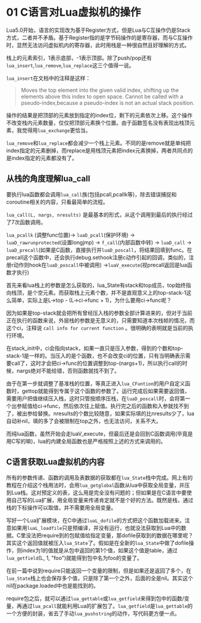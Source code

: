 # 01 C语言对Lua虚拟机的操作

Lua5.0开始，语言的实现改为基于Register方式，但是Lua与C互操作仍是Stack方式，二者并不矛盾。基于Register指的是字节码操作的是寄存器，而与C互操作时，显然无法访问虚拟机内的寄存器，此时用栈是一种很自然且好理解的方式。

栈上的元素索引，1表示底部，-1表示顶部。除了push/pop还有`lua_insert`,`lua_remove`,`lua_replace`这三个值得一说。

`lua_insert`在文档中的注释是这样：

> Moves the top element into the given valid index,
> shifting up the elements above this index to open space.
> Cannot be called with a pseudo-index,because a pseudo-index is not an actual stack position.

操作的结果是把顶部的元素放到指定的index位，剩下的元素依次上移。这个操作不改变栈内元素数量，仅仅把顶部元素换个位置。由于函数签名没有表现出栈顶元素，我觉得用`lua_exchange`更恰当。

`lua_remove`和`lua_replace`都会减少一个栈上元素。不同的是remove就是单纯把index指定的元素删掉，而replace是用栈顶元素把index元素换掉，两者共同点的是index指定的元素都没有了。

## 从栈的角度理解lua_call

要执行lua函数都会调用`lua_call`族(包括pcall,pcallk等)，除去错误捕捉和coroutine相关的内容，只看最简单的流程。

`lua_call(L, nargs, nresults)` 是最基本的形式，从这个调用到最后的执行经过了7次函数调用。

`lua_pcallk` (调整func位置)-> `luaD_pcall`(保护环境) -> `luaD_rawrunprotected`(设置longjmp) -> `f_call`(内部函数中转) -> `luaD_call` -> `luaD_precall`(如果是C函数，直接执行并`luaD_poscall`，将结果回填到func。在precall这个函数中，还会执行debug.sethook注册c动作引起的回调，类似的，注册r动作则hook在`luaD_poscall`中被调用) ->`luaV_execute`(视precall返回是lua函数才执行)

首先来看lua栈上的参数是怎么获取的，lua_State有stack和top成员，top始终指向栈顶，是个空元素。而获取栈上元素个数，并不是直观意义上的top-stack-1这么简单，实际上是L->top - (L->ci->func + 1)，为什么要用ci->func呢？

因为如果是top-stack就会把所有曾经压入栈的参数全部计算进来的，但对于当前正在执行的函数来说，外层栈的参数是无意义的，只需要知道本次栈帧的情况，而这个ci，注释说 `call info for current function` 。很明确的表明就是当前的执行环境。

在stack_init中，ci会指向stack，如果一直只是压入参数，得到的个数和top-stack-1是一样的。当压入的是个函数，也不会改变ci的位置，只有当明确表示需要call了，这时才会把ci->func的位置调整到top-(nargs+1)，所以执行call的时候，nargs绝对不能给错，否则函数就找不到了。

由于在第一步就调整了基准栈的位置，等真正进入`lua_CFuntion`的用户自定义函数时，gettop就能得到专属于这个函数的参数了。运行完成后如果需要返回值，需要用户把值继续压入栈，这时只管按顺序压栈，在`luaD_poscall`时，会将第一个出参赋值给ci->func，然后依次往上赋值。执行完之后的函数和入参就找不到了，被出参给替换。nresults的个数比较随意，如果实际填的比nresults少了，lua自动补nil，填的多了会被限制在top之外，也无法访问，关系不大。

而纯lua函数，虽然开始会走luaV_execute，但最后还是会回到C函数调用(毕竟是用C写的嘛)，lua的内建全局函数也是严格按照上述的方式来调用的。

## C语言获取Lua虚拟机的内容

所有的参数传递、函数的调用及表数据的获取都在`lua_State`栈中完成。网上有的教程在介绍这个栈用法时，会用`lua_getglobal`函数从lua中获取全局变量，并压到Lua栈。这对预定义的表，这么用是完全没有问题的；但如果是在C语言中要使用自己写的Lua扩展，用全局变量来传递肯定就不是个好的方法。既然是栈，通过栈的下标操作可以取值，并不需要用全局变量。

写好一个Lua扩展模块，在C中通过`luaL_dofile`的方式把这个函数加载进来。注意如果用`luaL_loadfile`只是预编译，并没有运行，也就没法获取到Lua中的数据。C里没法把require到的包赋值给指定变量，那dofile获取到的数据在哪里呢？其实这个返回值就被压入`lua_State`了。假如是在全新的`lua_State`中做了dofile操作，则index为1的值就是从包中返回的第1个值，如果这个值是table，通过`lua_getfield`(L, 1, "foo")就能得到包中名为foo的变量了。

在前一篇中说到require只能返回一个变量的限制，但是如果还是返回了多个，在`lua_State`栈上也会保存多个值，只是除了第一个之外，后面的全是nil。其实这个nil在package.loaded中也是能找到的。

require包之后，就可以通过`lua_gettable`或`lua_getfield`来得到包中的函数/变量，再通过`lua_pcall`就能利用Lua的扩展包了。`lua_getfield`是`lua_gettable`的一个方便的封装，省去了手动`lua_pushstring`的动作，写代码更方便一点。
